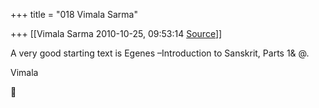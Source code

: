 +++
title = "018 Vimala Sarma"

+++
[[Vimala Sarma	2010-10-25, 09:53:14 [Source](https://groups.google.com/g/samskrita/c/foDAE7fQS9A)]]



A very good starting text is Egenes –Introduction to Sanskrit, Parts 1& @.

Vimala



